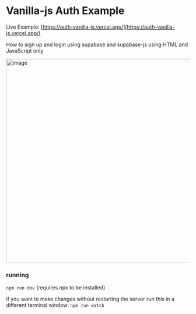 # Vanilla-js Auth Example

Live Example: [https://auth-vanilla-js.vercel.app/](https://auth-vanilla-js.vercel.app/)

How to sign up and login using supabase and supabase-js using HTML and JavaScript only

<img width="558" alt="image" src="https://user-images.githubusercontent.com/458736/88377414-b6fb4180-cdd1-11ea-8061-103ec4577b7b.png">

### running
`npm run dev` (requires npx to be installed)

if you want to make changes without restarting the server run this in a different terminal window:
`npm run watch`



